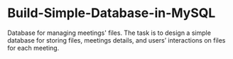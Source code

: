 # Build-Simple-Database-in-MySQL
Database for managing meetings' files. The task is to design a simple database for storing files, meetings details, and users’ interactions on  files for each meeting.
